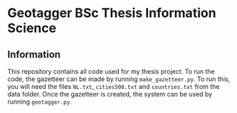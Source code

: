 # Geotagger BSc Thesis Information Science
## Information
This repository contains all code used for my thesis project. To run the code, the gazetteer can be made by running `make_gazetteer.py`. To run this, you will need the files `NL.txt`, `cities500.txt` and `countries.txt` from the data folder. Once the gazetteer is created, the system can be used by running `geotagger.py`. 
